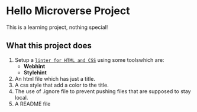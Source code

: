 # Hello Microverse Project

This is a learning project, nothing special!

## What this project does

1. Setup a [`linter for HTML and CSS`](https://github.com/microverseinc/linters-config/blob/master/README.md) using some toolswhich are:
   - **Webhint**
   - **Stylehint**
2. An html file which has just a title.
3. A css style that add a color to the title.
4. The use of .ignore file to prevent pushing files that are supposed to stay local.
5. A README file